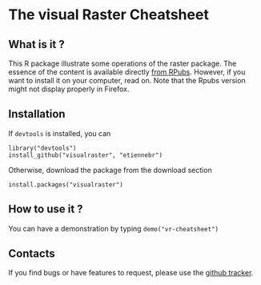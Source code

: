 The visual Raster Cheatsheet
============================

## What is it ?
This R package illustrate some operations of the raster package. The essence of
the content is available directly [from RPubs][1]. 
However, if you want to install it on your computer, read on. 
Note that the Rpubs version might not display properly in Firefox.

## Installation
If `devtools` is installed, you can 

  ```
  library("devtools")
  install_github("visualraster", "etiennebr")
  ```
Otherwise, download the package from the download section

  ```
  install.packages("visualraster")
  ```

## How to use it ?
You can have a demonstration by typing `demo("vr-cheatsheet")`

## Contacts
If you find bugs or have features to request, please use the [github tracker][2].

[1]: http://rpubs.com/etiennebr/visualraster
[2]: http://github.com/etiennebr/visualraster/issues
